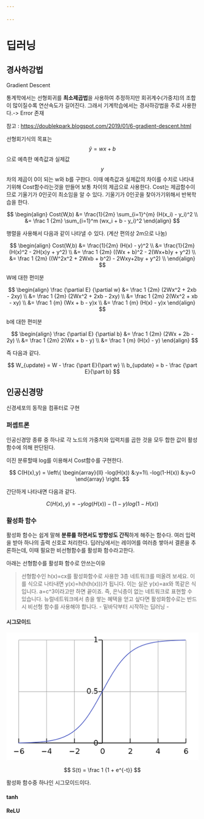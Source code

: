 ```yaml
---

---
```


# 딥러닝



## 경사하강법

Gradient Descent

통계학에서는 선형회귀를 **최소제곱법**을 사용하여 추정하지만 회귀계수(가중치)의 조합이 많이질수록 연산속도가 길어진다. 그래서 기계학습에서는 경사하강법을 주로 사용한다.-> Error 존재

참고 : https://doublekpark.blogspot.com/2019/01/6-gradient-descent.html



선형회기식의 목표는 $$ \hat y = w x + b $$ 으로 예측한 예측값과 실제값 $$ y $$ 차의 제곱이 0이 되는 w와 b를 구한다. 이때 예측값과 실제값의 차이를 수치로 나타내기위해 Cost함수라는것을 만들어 보통 차이의 제곱으로 사용한다. Cost는 제곱함수이므로 기울기가 0인곳이 최소임을 알 수 있다. 기울기가 0인곳을 찾아가기위해서 반복학습을 한다.


$$
\begin{align}
Cost(W,b) &= \frac{1}{2m} \sum_{i=1}^{m} (H(x_i) - y_i)^2 \\
&= \frac 1 {2m} \sum_{i=1}^m (wx_i + b - y_i)^2
\end{align}
$$

행렬을 사용해서 다음과 같이 나타낼 수 있다. (계산 편의상 2m으로 나눔)

$$
\begin{align}
Cost(W,b) &= \frac{1}{2m} (H(x) - y)^2 \\
&= \frac{1}{2m} (H(x)^2 - 2H(x)y + y^2) \\
&= \frac 1 {2m} ((Wx + b)^2 - 2(Wx+b)y + y^2) \\
&= \frac 1 {2m} ((W^2x^2 + 2Wxb + b^2) - 2Wxy+2by + y^2) \\
\end{align}
$$

W에 대한 편미분

$$
\begin{align}
\frac {\partial E} {\partial w} &= \frac 1 {2m} (2Wx^2 + 2xb - 2xy) \\
&= \frac 1 {2m} (2Wx^2 + 2xb - 2xy) \\
&= \frac 1 {2m} 2(Wx^2 + xb - xy) \\
&= \frac 1 {m} (Wx + b - y)x \\
&= \frac 1 {m} (H(x) - y)x
\end{align}
$$

b에 대한 편미분

$$
\begin{align}
\frac {\partial E} {\partial b} &= \frac 1 {2m} (2Wx + 2b - 2y) \\
&= \frac 1 {2m} 2(Wx + b - y) \\
&= \frac 1 {m} (H(x) - y)
\end{align}
$$

즉 다음과 같다.

$$
W_{update} = W - \frac {\part E}{\part w} \\
b_{update} = b - \frac {\part E}{\part b}
$$



## 인공신경망

신경세포의 동작을 컴퓨터로 구현

### 퍼셉트론

인공신경망 종류 중 하나로 각 노드의 가중치와 입력치를 곱한 것을 모두 합한 값이 활성함수에 의해 판단된다.

이진 분류할때 log를 이용해서 Cost함수를 구현한다. 

$$
C(H(x),y) = \left\{
\begin{array}{ll}
 -log(H(x)) &:y=1\\
 -log(1-H(x)) &:y=0
\end{array}
\right.
$$

간단하게 나타내면 다음과 같다.

$$
C(H(x),y) = -y log(H(x)) - (1-y)log(1-H(x))
$$



### 활성화 함수

활성화 함수는 쉽게 말해 **분류를 하면서도 방향성도 간직**하게 해주는 함수다. 여러 입력을 받아 하나의 출력 신호로 처리한다. 딥러닝에서는 레이어를 여러층 쌓아서 결론을 추론하는데, 이때 필요한 비선형함수를 활성화 함수라고한다.

아래는 선형함수를 활성화 함수로 안쓰는이유

> 선형함수인 h(x)=cx를 활성화함수로 사용한 3층 네트워크를 떠올려 보세요. 이를 식으로 나타내면 y(x)=h(h(h(x)))가 됩니다. 이는 실은 y(x)=ax와 똑같은 식입니다. a=c^3이라고만 하면 끝이죠. 즉, 은닉층이 없는 네트워크로 표현할 수 있습니다. 뉴럴네트워크에서 층을 쌓는 혜택을 얻고 싶다면 활성화함수로는 반드시 비선형 함수를 사용해야 합니다. - 밑바닥부터 시작하는 딥러닝 -

#### 시그모이드

![sigmoid](\assets\img\sigmoid.png)

$$
S(t) = \frac 1 {1 + e^{-t}}
$$

활성화 함수중 하나인 시그모이드이다.

#### tanh



#### ReLU

